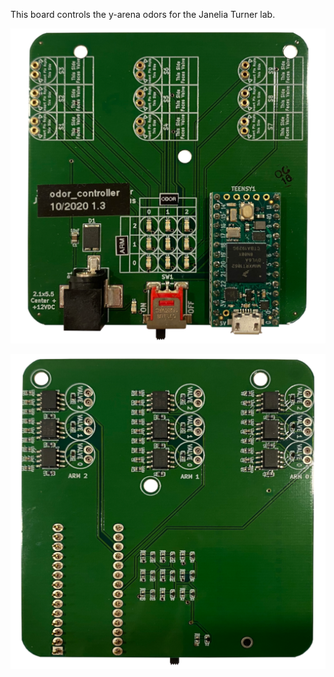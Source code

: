 This board controls the y-arena odors for the Janelia Turner lab.

![img](img/top.png)

![img](img/bottom.png)
